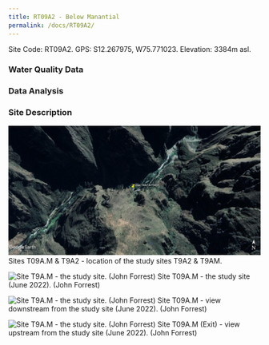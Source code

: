 ```yaml
---
title: RT09A2 - Below Manantial
permalink: /docs/RT09A2/
---
```



Site Code: RT09A2.  GPS: S12.267975, W75.771023. Elevation:
3384m asl.

### Water Quality Data


### Data Analysis


### Site Description



![Site T9A.M - the study site. (John Forrest)](/assets/SiteDescriptions/T9/RT9A2&RT9AM.jpg)
Sites T09A.M & T9A2 - location of the study sites T9A2 & T9AM.


![Site T9A.M - the study site. (John Forrest)](/assets/SiteDescriptions/T9/T9A.2Studysite.JPG)
Site T09A.M - the study site (June 2022). (John Forrest)


![Site T9A.M - the study site. (John Forrest)](/assets/SiteDescriptions/T9/T9A.2Viewdownstream.JPG)
Site T09A.M - view downstream from the study site (June 2022). (John Forrest)


![Site T9A.M - the study site. (John Forrest)](/assets/SiteDescriptions/T9/T9A.2Viewupstream.JPG)
Site T09A.M (Exit) - view upstream from the study site (June 2022). (John Forrest)
